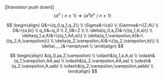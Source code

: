 [[translator push down]]
$$
\{a^n\mid n\ge1\}\Rightarrow\{a^nb^n\mid n\ge1\}
$$

$$
\begin{align}
Q&=\{q_0,q_1,q_2\} \\
\Sigma&=\{a\} \\
\Gamma&=\{Z,A\} \\
D&=\{a,b\} \\
q_0&=q_0 \\
Z_0&=Z \\
\\
\delta(q_0,a,Z)&=\{(q_1,A,a)\} \\
\delta(q_1,a,A)&=\{(q_1,AA,a)\} \\
\delta(q_1,\varepsilon,A)&=\{(q_2,A,\varepsilon)\} \\
\delta(q_2,\varepsilon,A)&=\{(q_2,\varepsilon,b)\} \\
\delta(.,.,.)&=\emptyset \\
\end{align}
$$

$$
\begin{align}
&(q_0,aa,Z,\varepsilon) \\
\vdash&(q_1,a,A,a) \\
\vdash&(q_1,\varepsilon,AA,aa) \\
\vdash&(q_2,\varepsilon,AA,aa) \\
\vdash&(q_2,\varepsilon,A,aab) \\
\vdash&(q_2,\varepsilon,\varepsilon,aabb) \\
\end{align}
$$